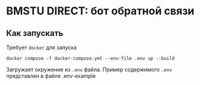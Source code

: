 # BMSTU DIRECT: бот обратной связи

## Как запускать

Требует `docker` для запуска

```shell
docker compose -f docker-compose.yml --env-file .env up --build
```

Загружает окружение из `.env` файла. Пример содержимого `.env` представлен в файле .env-example
